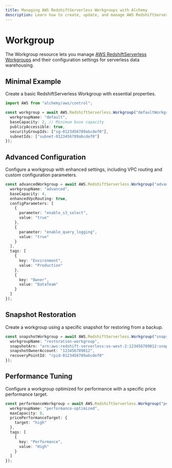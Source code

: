 ```yaml
---
title: Managing AWS RedshiftServerless Workgroups with Alchemy
description: Learn how to create, update, and manage AWS RedshiftServerless Workgroups using Alchemy Cloud Control.
---
```


# Workgroup

The Workgroup resource lets you manage [AWS RedshiftServerless Workgroups](https://docs.aws.amazon.com/redshiftserverless/latest/userguide/) and their configuration settings for serverless data warehousing.

## Minimal Example

Create a basic RedshiftServerless Workgroup with essential properties.

```ts
import AWS from "alchemy/aws/control";

const workgroup = await AWS.RedshiftServerless.Workgroup("defaultWorkgroup", {
  workgroupName: "default",
  baseCapacity: 2, // Minimum base capacity
  publicyAccessible: true,
  securityGroupIds: ["sg-0123456789abcdef0"],
  subnetIds: ["subnet-0123456789abcdef0"]
});
```

## Advanced Configuration

Configure a workgroup with enhanced settings, including VPC routing and custom configuration parameters.

```ts
const advancedWorkgroup = await AWS.RedshiftServerless.Workgroup("advancedWorkgroup", {
  workgroupName: "advanced",
  baseCapacity: 4,
  enhancedVpcRouting: true,
  configParameters: [
    {
      parameter: "enable_s3_select",
      value: "true"
    },
    {
      parameter: "enable_query_logging",
      value: "true"
    }
  ],
  tags: [
    {
      key: "Environment",
      value: "Production"
    },
    {
      key: "Owner",
      value: "DataTeam"
    }
  ]
});
```

## Snapshot Restoration

Create a workgroup using a specific snapshot for restoring from a backup.

```ts
const snapshotWorkgroup = await AWS.RedshiftServerless.Workgroup("snapshotWorkgroup", {
  workgroupName: "restoration-workgroup",
  snapshotArn: "arn:aws:redshift-serverless:us-west-2:123456789012:snapshot:my-snapshot",
  snapshotOwnerAccount: "123456789012",
  recoveryPointId: "rpid-0123456789abcdef0"
});
```

## Performance Tuning

Configure a workgroup optimized for performance with a specific price performance target.

```ts
const performanceWorkgroup = await AWS.RedshiftServerless.Workgroup("performanceWorkgroup", {
  workgroupName: "performance-optimized",
  maxCapacity: 8,
  pricePerformanceTarget: {
    target: "high"
  },
  tags: [
    {
      key: "Performance",
      value: "High"
    }
  ]
});
```